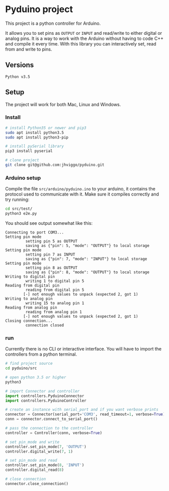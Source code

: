 # Pyduino project
This project is a python controller for Arduino.

It allows you to set pins as `OUTPUT` or `INPUT` and read/write to either digital or analog pins. It is a way to work with the Arduino without having to code C++ and compile it every time. With this library you can interactively set, read from and write to pins.

## Versions
```
Python v3.5
```

## Setup
The project will work for both Mac, Linux and Windows.

### Install
```bash
# install Python35 or newer and pip3
sudo apt install python3.5
sudo apt install python3-pip

# install pySerial library
pip3 install pyserial

# clone project
git clone git@github.com:jhviggo/pyduino.git
```

### Arduino setup

Compile the file `src/arduino/pyduino.ino` to your arduino, it contains the protocol used to communicate with it. Make sure it compiles correctly and try running:
```bash
cd src/test/
python3 e2e.py
```
You should see output somewhat like this:
```
Connecting to port COM3...
Setting pin mode
         setting pin 5 as OUTPUT
         saving as {"pin": 5, "mode": "OUTPUT"} to local storage
Setting pin mode
         setting pin 7 as INPUT
         saving as {"pin": 7, "mode": "INPUT"} to local storage
Setting pin mode
         setting pin 8 as OUTPUT
         saving as {"pin": 8, "mode": "OUTPUT"} to local storage
Writing to digital pin
         writing 1 to digital pin 5
Reading from digital pin
         reading from digital pin 5
        [-] not enough values to unpack (expected 2, got 1)
Writing to analog pin
         writing 15 to analog pin 1
Reading from analog pin
         reading from analog pin 1
        [-] not enough values to unpack (expected 2, got 1)
Closing connection...
         connection closed
```

### run
Currently there is no CLI or interactive interface. You will have to import the controllers from a python terminal.
```bash
# find project source
cd pyduino/src

# open python 3.5 or higher
python3
```
```python
# import Connector and controller
import controllers.PyduinoConnector
import controllers.PyduinoController

# create an instance with serial_port and if you want verbose prints
connector = Connector(serial_port='COM3', read_timeout=1, verbose=True)
conn = connector.connect_to_serial_port()

# pass the connection to the controller
controller = Controller(conn, verbose=True)

# set pin_mode and write
controller.set_pin_mode(7, 'OUTPUT')
controller.digital_write(7, 1)

# set pin_mode and read
controller.set_pin_mode(8, 'INPUT')
controller.digital_read(8)

# close connection
connector.close_connection()
```
